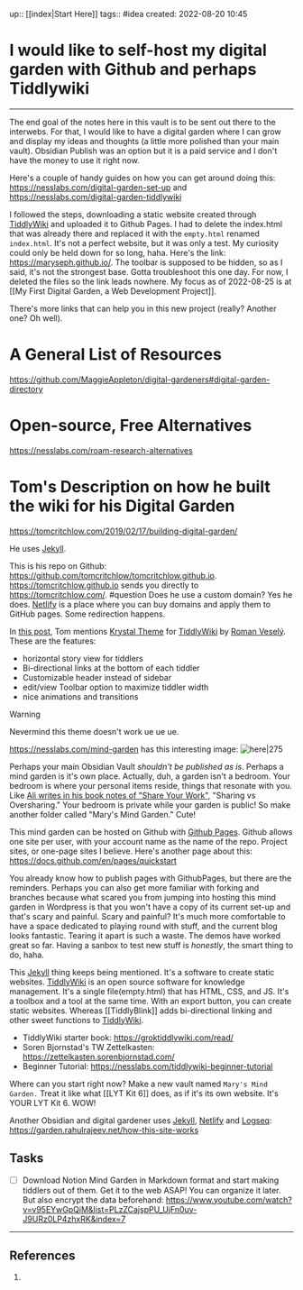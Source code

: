 up:: [[index|Start Here]]
tags:: #idea
created: 2022-08-20 10:45
# I would like to self-host my digital garden with Github and perhaps Tiddlywiki

---

The end goal of the notes here in this vault is to be sent out there to the interwebs. For that, I would like to have a digital garden where I can grow and display my ideas and thoughts (a little more polished than your main vault). Obsidian Publish was an option but it is a paid service and I don't have the money to use it right now.

Here's a couple of handy guides on how you can get around doing this: https://nesslabs.com/digital-garden-set-up and https://nesslabs.com/digital-garden-tiddlywiki

I followed the steps, downloading a static website created through [TiddlyWiki](https://tiddlywiki.com/#GettingStarted) and uploaded it to Github Pages. I had to delete the index.html that was already there and replaced it with the `empty.html` renamed `index.html`. It's not a perfect website, but it was only a test. My curiosity could only be held down for so long, haha. Here's the link: https://maryseph.github.io/. The toolbar is supposed to be hidden, so as I said, it's not the strongest base. Gotta troubleshoot this one day. For now, I deleted the files so the link leads nowhere. My focus as of 2022-08-25 is at [[My First Digital Garden, a Web Development Project]].

There's more links that can help you in this new project (really? Another one? Oh well).

# A General List of Resources
https://github.com/MaggieAppleton/digital-gardeners#digital-garden-directory

# Open-source, Free Alternatives
https://nesslabs.com/roam-research-alternatives

# Tom's Description on how he built the wiki for his Digital Garden
https://tomcritchlow.com/2019/02/17/building-digital-garden/

He uses [Jekyll](https://jekyllrb.com/).

This is his repo on Github: https://github.com/tomcritchlow/tomcritchlow.github.io. https://tomcritchlow.github.io sends you directly to https://tomcritchlow.com/. #question Does he use a custom domain? Yes he does. [Netlify](https://www.netlify.com/) is a place where you can buy domains and apply them to GitHub pages. Some redirection happens.

In [this post](https://tomcritchlow.com/2020/05/19/tiddlywiki-krystal/), Tom mentions [Krystal Theme](https://crazko.github.io/krystal/) for [TiddlyWiki](https://tiddlywiki.com/#GettingStarted) by [Roman Veselý](https://romanvesely.com/). These are the features:
-   horizontal story view for tiddlers
-    Bi-directional links at the bottom of each tiddler
-   Customizable header instead of sidebar
-   edit/view Toolbar option to maximize tiddler width
-   nice animations and transitions

> [!WARNING]
> Nevermind this theme doesn't work ue ue ue.

https://nesslabs.com/mind-garden has this interesting image: ![here|275](https://nesslabs.com/wp-content/uploads/2020/04/mind-garden-hierarchy.png)

Perhaps your main Obsidian Vault *shouldn't be published as is.* Perhaps a mind garden is it's own place. Actually, duh, a garden isn't a bedroom. Your bedroom is where your personal items reside, things that resonate with you. Like [Ali writes in his book notes of "Share Your Work"](https://aliabdaal.com/book-notes/show-your-work/ "https://aliabdaal.com/book-notes/show-your-work/"), "Sharing vs Oversharing." Your bedroom is private while your garden is public! So make another folder called "Mary's Mind Garden." Cute!

This mind garden can be hosted on Github with [Github Pages](https://pages.github.com/). Github allows one site per user, with your account name as the name of the repo. Project sites, or one-page sites I believe. Here's another page about this: https://docs.github.com/en/pages/quickstart

You already know how to publish pages with GithubPages, but there are the reminders. Perhaps you can also get more familiar with forking and branches because what scared you from jumping into hosting this mind garden in Wordpress is that you won't have a copy of its current set-up and that's scary and painful. Scary and painful? It's much more comfortable to have a space dedicated to playing round with stuff, and the current blog looks fantastic. Tearing it apart is such a waste. The demos have worked great so far. Having a sanbox to test new stuff is *honestly*, the smart thing to do, haha.

This [Jekyll](https://jekyllrb.com/) thing keeps being mentioned. It's a software to create static websites. [TiddlyWiki](https://tiddlywiki.com/#GettingStarted) is an open source software for knowledge management. It's a single file(empty.html) that has HTML, CSS, and JS. It's a toolbox and a tool at the same time. With an export button, you can create static websites. Whereas [[TiddlyBlink]] adds bi-directional linking and other sweet functions to [TiddlyWiki](https://tiddlywiki.com/#GettingStarted).

- TiddlyWiki starter book: https://groktiddlywiki.com/read/
- Soren Bjornstad's TW Zettelkasten: https://zettelkasten.sorenbjornstad.com/
- Beginner Tutorial: https://nesslabs.com/tiddlywiki-beginner-tutorial

Where can you start right now? Make a new vault named `Mary's Mind Garden.` Treat it like what [[LYT Kit 6]] does, as if it's its own website. It's YOUR LYT Kit 6. WOW!

Another Obsidian and digital gardener uses [Jekyll](https://jekyllrb.com/), [Netlify](https://www.netlify.com/) and [Logseq](https://logseq.com/): https://garden.rahulrajeev.net/how-this-site-works

## Tasks

- [ ] Download Notion Mind Garden in Markdown format and start making tiddlers out of them. Get it to the web ASAP! You can organize it later. But also encrypt the data beforehand: https://www.youtube.com/watch?v=v95EYwGpQiM&list=PLzZCajspPU_UjFn0uy-J9URz0LP4zhxRK&index=7

---

## References
1. 